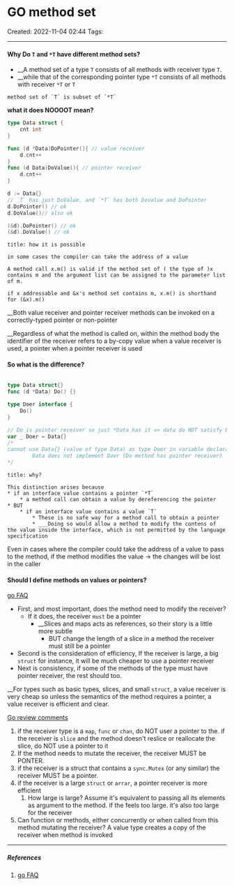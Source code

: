 # GO method set
Created: 2022-11-04 02:44
Tags: 
____
#### Why Do `T` and `*T` have different method sets?


* __A method set of a type `T` consists of all methods with receiver type `T`.
* __while that of the corresponding pointer type `*T` consists of all methods with receiver `*T` or `T`

```ad-note
method set of `T` is subset of `*T`
```

__what it does NOOOOT  mean?__
```go
type Data struct {
	cnt int
}

func (d *Data)DoPointer(){ // value receiver
	d.cnt++
}
func (d Data)DoValue(){ // pointer receiver
	d.cnt++
}

d := Data{}
// `T` has just DoValue, and `*T` has both Dovalue and DoPointer
d.DoPointer() // ok
d.DoValue()// also ok

(&d).DoPointer() // ok
(&d).DoValue() // ok

```

```ad-important
title: how it is possible

in some cases the compiler can take the address of a value

A method call x.m() is valid if the method set of ( the type of )x contains m and the argument list can be assigned to the parameter list of m.

if x addressable and &x's method set contains m, x.m() is shorthand for (&x).m()
```

__Both value receiver and pointer receiver methods can be invoked on a correctly-typed pointer or non-pointer 

__Regardless of what the method is called on, within the method body the identifier of the receiver refers to a by-copy value when a value receiver is used, a pointer when a pointer receiver is used

####  So what is the difference?

```go

type Data struct{}
func (d *Data) Do() {}

type Doer interface {
	Do()
}

// Do is pointer receiver so just *Data has it => data do NOT satisfy Doer interface
var _ Doer = Data{}
/*
cannot use Data{} (value of type Data) as type Doer in variable declaration:
        Data does not implement Doer (Do method has pointer receiver)
*/

```


```ad-important
title: why?

This distinction arises because 
* if an interface value contains a pointer `*T`
	* a method call can obtain a value by dereferencing the pointer
* BUT
	* if an interface value contains a value `T`
		* These is no safe way for a method call to obtain a pointer
		* ___Doing so would allow a method to modify the contens of the value inside the interface, which is not permitted by the language specification
```

Even in cases where the compiler could take the address of a value to pass to the method, if the method modifies the value -> the changes will be lost in the caller


#### Should I define methods on values or pointers?

[go FAQ](https://go.dev/doc/faq#methods_on_values_or_pointers)
* First, and most important, does the method need to modify the receiver?
	* If it does, the receiver `must` be a pointer
		* __Slices and maps acts as references, so their story is a little more subtle
			* BUT change the length of a slice in a method the receiver must still be a pointer
* Second is the consideration of efficiency, If the receiver is large, a big `struct` for instance, it will be much cheaper to use a pointer receiver
* Next is consistency, if some of the methods of the type must have pointer receiver, the rest should too.

__For types such as basic types, slices, and small `struct`, a value receiver is very cheap so unless the semantics of the method requires a pointer, a value receiver is efficient and clear.

[Go review comments](https://github.com/golang/go/wiki/CodeReviewComments#receiver-type)


1. if the receiver type is a `map`, `func` or `chan`, do NOT user a pointer to the. if the receiver is `slice` and the method doesn't reslice or reallocate the slice, do NOT use a pointer to it
2. If the method needs to mutate the receiver, the receiver MUST be PONTER.
3. if the receiver is a struct that contains a `sync.Mutex` (or any similar) the receiver MUST be a pointer.
4. if the receiver is a large `struct` or `arrar`, a pointer receiver is more efficient
	1. How large is large? Assume it's equivalent to passing all its elements as argument to the method. if the feels too large. it's also too large for the receiver
5. Can function or methods, either concurrently or when called from this method mutating the receiver? A value type creates a copy of the receiver when method is invoked
_____
##### References
1. [go FAQ](https://go.dev/doc/faq#different_method_sets)

